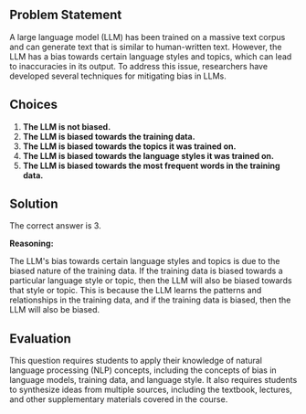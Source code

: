 ## Problem Statement

A large language model (LLM) has been trained on a massive text corpus and can generate text that is similar to human-written text. However, the LLM has a bias towards certain language styles and topics, which can lead to inaccuracies in its output. To address this issue, researchers have developed several techniques for mitigating bias in LLMs.

## Choices

1. **The LLM is not biased.**
2. **The LLM is biased towards the training data.**
3. **The LLM is biased towards the topics it was trained on.**
4. **The LLM is biased towards the language styles it was trained on.**
5. **The LLM is biased towards the most frequent words in the training data.**

## Solution

The correct answer is 3.

**Reasoning:**

The LLM's bias towards certain language styles and topics is due to the biased nature of the training data. If the training data is biased towards a particular language style or topic, then the LLM will also be biased towards that style or topic. This is because the LLM learns the patterns and relationships in the training data, and if the training data is biased, then the LLM will also be biased.

## Evaluation

This question requires students to apply their knowledge of natural language processing (NLP) concepts, including the concepts of bias in language models, training data, and language style. It also requires students to synthesize ideas from multiple sources, including the textbook, lectures, and other supplementary materials covered in the course.